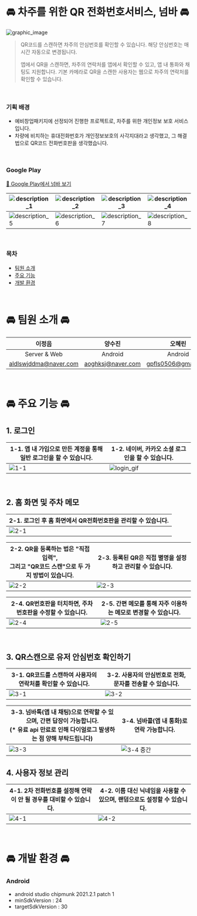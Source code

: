 # 🚘 차주를 위한 QR 전화번호서비스, 넘바 🚘

![graphic_image](https://user-images.githubusercontent.com/37799862/188370980-e2a1567a-95cb-4a9b-bd75-d01a00644b77.png)

>QR코드를 스캔하면 차주의 안심번호를 확인할 수 있습니다. 해당 안심번호는 매 시간 자동으로 변경됩니다. 
>
> 앱에서 QR을 스캔하면, 차주의 연락처를 앱에서 확인할 수 있고, 앱 내 통화와 채팅도 지원합니다. 기본 카메라로 QR을 스캔한 사용자는 웹으로 차주의 연락처를 확인할 수 있습니다.

<br>

### 기획 배경
- 예비창업패키지에 선정되어 진행한 프로젝트로, 차주를 위한 개인정보 보호 서비스입니다. 
- 차량에 비치하는 휴대전화번호가 개인정보보호의 사각지대라고 생각했고, 그 해결법으로 QR코드 전화번호판을 생각했습니다. 
  
<br>

### Google Play
[🔗 Google Play에서 넘바 보기](https://play.google.com/store/apps/details?id=com.egongil.numva_android_app)

|![description_1](https://user-images.githubusercontent.com/37799862/188404488-c11a637a-c087-40a4-9031-6a302de68005.jpeg) | ![description_2](https://user-images.githubusercontent.com/37799862/188404491-35a5e9ae-eabd-43b7-8399-dbad7d57abe4.jpeg) | ![description_3](https://user-images.githubusercontent.com/37799862/188404493-2ef983e3-3d87-4def-a5b7-8888381134ba.jpeg) | ![description_4](https://user-images.githubusercontent.com/37799862/188406120-ab72b26f-90f9-43fd-9cae-7a4a65b3a51a.jpeg) |
|--|--|--|--|
| ![description_5](https://user-images.githubusercontent.com/37799862/188404500-753c9085-c2a6-4e87-a23c-8879318b22a2.jpeg) | ![description_6](https://user-images.githubusercontent.com/37799862/188404502-164db9d2-e22c-4631-be60-b25bc1d5b9bf.jpeg) | ![description_7](https://user-images.githubusercontent.com/37799862/188404504-098893e6-8b37-4070-b3a4-d71e4f29c508.jpeg) | ![description_8](https://user-images.githubusercontent.com/37799862/188404509-77fe2014-bcb9-4b29-8875-03a22d2d99cc.jpeg) | 

<br>

### 목차
- [팀원 소개](https://github.com/jeongum/numva/blob/develop/README.md#-팀원-소개-)
- [주요 기능](https://github.com/jeongum/numva/blob/develop/README.md#-주요-기능-)
- [개발 환경](https://github.com/jeongum/numva/blob/develop/README.md#-개발-환경-)

<br>

# 🚘 팀원 소개 🚘
| 이정음                |      양수진       |       오혜린        |             박미주 |
| :--------------------: | :---------------: | :-----------------: | :-----------------: |
| Server & Web         |      Android      |       Android       |             Design |
| aldlswjddma@naver.com | aoghksj@naver.com | gpfls0506@gmail.com | kws04192@naver.com |

<br>

# 🚘 주요 기능 🚘
## 1. 로그인
   | 1-1. 앱 내 가입으로 만든 계정을 통해 일반 로그인을 할 수 있습니다. | 1-2. 네이버, 카카오 소셜 로그인을 할 수 있습니다.|
   |---|---|
   |![1-1](https://user-images.githubusercontent.com/37799862/188640668-7d17b85e-50be-443c-b643-8c10d434d3a0.gif)|![login_gif](https://user-images.githubusercontent.com/37799862/188399275-3b606668-bd4e-420d-8384-8efcb969b579.gif)
   
<br>

## 2. 홈 화면 및 주차 메모
| 2-1. 로그인 후 홈 화면에서 QR전화번호판을 관리할 수 있습니다. |
|---|
|![2-1](https://user-images.githubusercontent.com/37799862/188631429-23d0c4d4-b7f9-4ea7-ac7f-7a8cf9495889.gif)|

| 2-2. QR을 등록하는 법은 "직접 입력", <br>그리고 "QR코드 스캔"으로 두 가지 방법이 있습니다. | 2-3. 등록된 QR은 직접 별명을 설정하고 관리할 수 있습니다.|
|---|---|
|![2-2](https://user-images.githubusercontent.com/37799862/188632314-cbc4b0f7-1492-42cc-b2e4-65e2cb6c9371.gif)|![2-3](https://user-images.githubusercontent.com/37799862/188636020-69db87d4-7de5-4cf4-a239-532e07c5e8ed.gif)|

|2-4. QR번호판을 터치하면, 주차 번호판을 수정할 수 있습니다.| 2-5. 간편 메모를 통해 자주 이용하는 메모로 변경할 수 있습니다.|
|---|---|
|![2-4](https://user-images.githubusercontent.com/37799862/188636017-c444ff34-7930-4e3a-933d-b0bcdbbedaad.gif)|![2-5](https://user-images.githubusercontent.com/37799862/188636011-423602f6-f3f7-4ba7-ab4d-f8ba3ce0033e.gif)|

<br>

## 3. QR스캔으로 유저 안심번호 확인하기
|3-1. QR코드를 스캔하여 사용자의 연락처를 확인할 수 있습니다. | 3-2. 사용자의 안심번호로 전화, 문자를 전송할 수 있습니다.
|---|---|
|![3-1](https://user-images.githubusercontent.com/37799862/188645116-143830a9-9e0f-47fc-9ceb-cb46e4dcafe9.gif)|![3-2](https://user-images.githubusercontent.com/37799862/188645706-1b6d43f2-936a-4fd7-b047-fef04e981446.gif)|

|3-3. 넘바톡(앱 내 채팅)으로 연락할 수 있으며, 간편 답장이 가능합니다.<br>(* 유료 api 만료로 인해 다이얼로그 발생하는 점 양해 부탁드립니다)| 3-4. 넘바콜(앱 내 통화)로 연락 가능합니다.|
|---|---|
|![3-3](https://user-images.githubusercontent.com/37799862/188648183-40dec0f7-ddd4-465e-a556-9400e32b716d.gif)|![3-4 중간](https://user-images.githubusercontent.com/37799862/188648542-5bbc1a9e-7b83-4a8f-a48d-7d545fe526e2.jpeg)|

## 4. 사용자 정보 관리
|4-1. 2차 전화번호를 설정해 연락이 안 될 경우를 대비할 수 있습니다. | 4-2. 이름 대신 닉네임을 사용할 수 있으며, 랜덤으로도 설정할 수 있습니다.
|---|---|
|![4-1](https://user-images.githubusercontent.com/37799862/188640665-53cb0643-7ab9-4057-8be0-23878ed24be6.gif)|![4-2](https://user-images.githubusercontent.com/37799862/188640662-fd729cce-9ac1-4f1f-b682-00ec04f55efa.gif)|

<br>

# 🚘 개발 환경 🚘
### Android
- android studio chipmunk 2021.2.1 patch 1
- minSdkVersion : 24
- targetSdkVersion : 30

